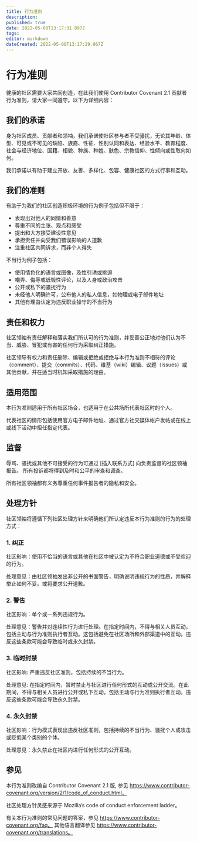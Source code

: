 ```yaml
---
title: 行为准则
description: 
published: true
date: 2022-05-08T13:17:31.897Z
tags: 
editor: markdown
dateCreated: 2022-05-08T13:17:29.967Z
---
```


# 行为准则

健康的社区需要大家共同创造，在此我们使用 Contributor Covenant 2.1 贡献者行为准则，请大家一同遵守。以下为详细内容：

## 我们的承诺
身为社区成员、贡献者和领袖，我们承诺使社区参与者不受骚扰，无论其年龄、体型、可见或不可见的缺陷、族裔、性征、性别认同和表达、经验水平、教育程度、社会与经济地位、国籍、相貌、种族、种姓、肤色、宗教信仰、性倾向或性取向如何。

我们承诺以有助于建立开放、友善、多样化、包容、健康社区的方式行事和互动。

## 我们的准则
有助于为我们的社区创造积极环境的行为例子包括但不限于：

* 表现出对他人的同情和善意
* 尊重不同的主张、观点和感受
* 提出和大方接受建设性意见
* 承担责任并向受我们错误影响的人道歉
* 注重社区共同诉求，而非个人得失

不当行为例子包括：

* 使用情色化的语言或图像，及性引诱或挑逗
* 嘲弄、侮辱或诋毁性评论，以及人身或政治攻击
* 公开或私下的骚扰行为
* 未经他人明确许可，公布他人的私人信息，如物理或电子邮件地址
* 其他有理由认定为违反职业操守的不当行为
## 责任和权力
社区领袖有责任解释和落实我们所认可的行为准则，并妥善公正地对他们认为不当、威胁、冒犯或有害的任何行为采取纠正措施。

社区领导有权力和责任删除、编辑或拒绝或拒绝与本行为准则不相符的评论（comment）、提交（commits）、代码、维基（wiki）编辑、议题（issues）或其他贡献，并在适当时机知采取措施的理由。

 ## 适用范围
本行为准则适用于所有社区场合，也适用于在公共场所代表社区时的个人。

代表社区的情形包括使用官方电子邮件地址、通过官方社交媒体帐户发帖或在线上或线下活动中担任指定代表。

## 监督
辱骂、骚扰或其他不可接受的行为可通过 [插入联系方式] 向负责监督的社区领袖报告。 所有投诉都将得到及时和公平的审查和调查。

所有社区领袖都有义务尊重任何事件报告者的隐私和安全。

## 处理方针
社区领袖将遵循下列社区处理方针来明确他们所认定违反本行为准则的行为的处理方式：

### 1. 纠正
社区影响：使用不恰当的语言或其他在社区中被认定为不符合职业道德或不受欢迎的行为。

处理意见：由社区领袖发出非公开的书面警告，明确说明违规行为的性质，并解释举止如何不妥。或将要求公开道歉。

### 2. 警告
社区影响：单个或一系列违规行为。

处理意见：警告并对连续性行为进行处理。在指定时间内，不得与相关人员互动，包括主动与行为准则执行者互动。这包括避免在社区场所和外部渠道中的互动。违反这些条款可能会导致临时或永久封禁。

### 3. 临时封禁
社区影响: 严重违反社区准则，包括持续的不当行为。

处理意见: 在指定时间内，暂时禁止与社区进行任何形式的互动或公开交流。在此期间，不得与相关人员进行公开或私下互动，包括主动与行为准则执行者互动。违反这些条款可能会导致永久封禁。

### 4. 永久封禁
社区影响：行为模式表现出违反社区准则，包括持续的不当行为、骚扰个人或攻击或贬低某个类别的个体。

处理意见：永久禁止在社区内进行任何形式的公开互动。

## 参见
本行为准则改编自 Contributor Covenant 2.1 版, 参见 https://www.contributor-covenant.org/version/2/1/code_of_conduct.html。

社区处理方针灵感来源于 Mozilla’s code of conduct enforcement ladder。

有关本行为准则的常见问题的答案，参见 https://www.contributor-covenant.org/faq。 其他语言翻译参见 https://www.contributor-covenant.org/translations。
